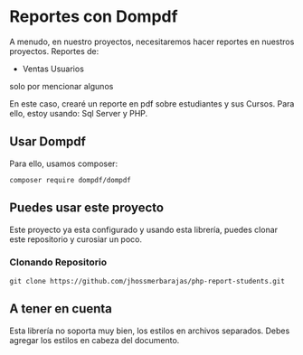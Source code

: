 # Reportes con Dompdf

<p>
	A menudo, en nuestro proyectos, necesitaremos hacer reportes en nuestros proyectos. Reportes de:
	<ul>
		<li>
			Ventas
			Usuarios 
		</li>
	</ul>
	solo por mencionar algunos
</p>

<p>
	En este caso, crearé un reporte en pdf sobre estudiantes y sus Cursos. Para ello, estoy usando: Sql Server y PHP.
</p>

## Usar Dompdf
<p>
	Para ello, usamos composer:
</p>

```
composer require dompdf/dompdf
```

## Puedes usar este proyecto
<p>
	Este proyecto ya esta configurado y usando esta librería, puedes clonar este repositorio y curosiar un poco.
</p>

### Clonando Repositorio

```
git clone https://github.com/jhossmerbarajas/php-report-students.git
```

## A tener en cuenta
<p>
	Esta librería no soporta muy bien, los estilos en archivos separados. Debes agregar los estilos en cabeza del documento.
</p>
